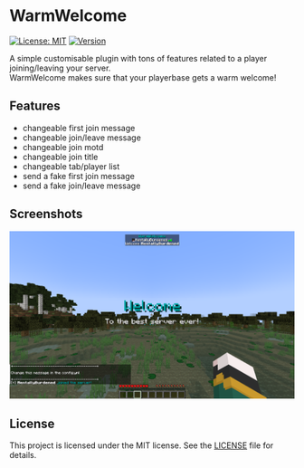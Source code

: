 # WarmWelcome
[![License: MIT](https://img.shields.io/badge/license-MIT-blue.svg?logo=GitHub&style=flat-square)](LICENSE)
[![Version](https://img.shields.io/github/v/release/N3liz/WarmWelcome.svg?logo=GitHub&style=flat-square)](https://github.com/N3liz/WarmWelcome/releases)

A simple customisable plugin with tons of features related to a player joining/leaving your server.<br>
WarmWelcome makes sure that your playerbase gets a warm welcome!

## Features
- changeable first join message
- changeable join/leave message
- changeable join motd
- changeable join title
- changeable tab/player list
- send a fake first join message
- send a fake join/leave message

## Screenshots
  <img src="https://raw.githubusercontent.com/n3liz/WarmWelcome/main/assets/image.png"/>

## License
This project is licensed under the MIT license. See the [LICENSE](LICENSE) file for details.
